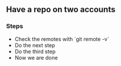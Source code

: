 ## Have a repo on two accounts
### Steps
<ul>
<li>Check the remotes with `git remote -v`</li>
<li>Do the next step</li>
<li>Do the third step</li>
<li>Now we are done</li>
</ul>

